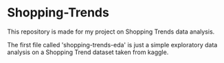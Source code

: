 # Shopping-Trends
This repository is made for my project on Shopping Trends data analysis.

The first file called 'shopping-trends-eda' is just a simple exploratory data analysis on a Shopping Trend dataset taken from kaggle.
